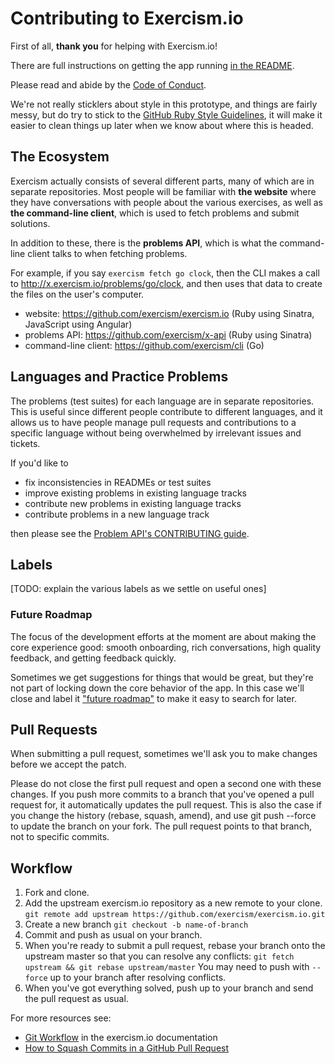# Contributing to Exercism.io

First of all, **thank you** for helping with Exercism.io!

There are full instructions on getting the app running [in the
README](https://github.com/exercism/exercism.io/blob/master/README.md).

Please read and abide by the [Code of
  Conduct](https://github.com/exercism/exercism.io/blob/master/CODE_OF_CONDUCT.md).

We're not really sticklers about style in this prototype, and things are
fairly messy, but do try to stick to the [GitHub Ruby Style
Guidelines](https://github.com/styleguide/ruby), it will make it easier to
clean things up later when we know about where this is headed.

## The Ecosystem

Exercism actually consists of several different parts, many of which are in
separate repositories. Most people will be familiar with **the website** where
they have conversations with people about the various exercises, as well as
**the command-line client**, which is used to fetch problems and submit
solutions.

In addition to these, there is the **problems API**, which is what the
command-line client talks to when fetching problems.

For example, if you say `exercism fetch go clock`, then the CLI makes a call
to http://x.exercism.io/problems/go/clock, and then uses that data to create
the files on the user's computer.

* website: https://github.com/exercism/exercism.io (Ruby using Sinatra, JavaScript using Angular)
* problems API: https://github.com/exercism/x-api (Ruby using Sinatra)
* command-line client: https://github.com/exercism/cli (Go)

## Languages and Practice Problems

The problems (test suites) for each language are in separate repositories.
This is useful since different people contribute to different languages, and
it allows us to have people manage pull requests and contributions to a
specific language without being overwhelmed by irrelevant issues and tickets.

If you'd like to

* fix inconsistencies in READMEs or test suites
* improve existing problems in existing language tracks
* contribute new problems in existing language tracks
* contribute problems in a new language track

then please see the [Problem API's CONTRIBUTING
guide](https://github.com/exercism/x-api/blob/master/CONTRIBUTING.md).

## Labels

[TODO: explain the various labels as we settle on useful ones]

### Future Roadmap

The focus of the development efforts at the moment are about making the core
experience good: smooth onboarding, rich conversations, high quality feedback,
and getting feedback quickly.

Sometimes we get suggestions for things that would be great, but they're not
part of locking down the core behavior of the app. In this case we'll close
and label it ["future roadmap"](https://github.com/exercism/exercism.io/labels/future%20roadmap)
to make it easy to search for later.

## Pull Requests

When submitting a pull request, sometimes we'll ask you to make changes before
we accept the patch.

Please do not close the first pull request and open a second one with these
changes. If you push more commits to a branch that you've opened a pull
request for, it automatically updates the pull request. This is also the case
if you change the history (rebase, squash, amend), and use git push --force to
update the branch on your fork. The pull request points to that branch, not to
specific commits.

## Workflow

1. Fork and clone.
1. Add the upstream exercism.io repository as a new remote to your clone.
   `git remote add upstream https://github.com/exercism/exercism.io.git`
1. Create a new branch
   `git checkout -b name-of-branch`
1. Commit and push as usual on your branch.
1. When you're ready to submit a pull request, rebase your branch onto
   the upstream master so that you can resolve any conflicts:
   `git fetch upstream && git rebase upstream/master`
   You may need to push with `--force` up to your branch after resolving conflicts.
1. When you've got everything solved, push up to your branch and send the pull request as usual.

For more resources see:

* [Git Workflow](http://help.exercism.io/git-workflow.html) in the exercism.io documentation
* [How to Squash Commits in a GitHub Pull Request](http://blog.steveklabnik.com/posts/2012-11-08-how-to-squash-commits-in-a-github-pull-request)
